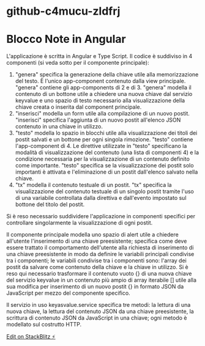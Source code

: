 # github-c4mucu-zldfrj
# Blocco Note in Angular
L'applicazione è scritta in Angular e Type Script.
Il codice è suddiviso in 4 componenti (si veda sotto per il componente principale):
1) "genera" specifica la generazione della chiave utile alla memorizzazione del testo. È l'unico app-component contenuto dalla view principale. "genera" contiene gli app-components di 2 e di 3. "genera" modella il contenuto di un bottone utile a chiedere una nuova chiave dal servizio keyvalue e uno spazio di testo necessario alla visualizzazione della chiave creata o inserita dal component principale.
2) "inserisci" modella un form utile alla compilazione di un nuovo postit. "inserisci" specifica l'aggiunta di un nuovo postit all'elenco JSON contenuto in una chiave in utilizzo.
3) "testo" modella lo spazio in blocchi utile alla visualizzazione dei titoli dei postit salvati e un bottone per ogni singola rimozione. "testo" contiene l'app-component di 4. Le direttive utilizzate in "testo" specificano la modalità di visualizzazione del contenuto (una lista di componenti 4) e la condizione necessaria per la visualizzazione di un contenuto definito come importante. "testo" specifica se la visualizzazione dei postit solo importanti è attivata e l'eliminazione di un postit dall'elenco salvato nella chiave.
4) "tx" modella il contenuto testuale di un postit. "tx" specifica la visualizzazione del contenuto testuale di un singolo postit tramite l'uso di una variabile controllata dalla direttiva e dall'evento impostato sul bottone del titolo del postit.

Si è reso necessario suddividere l'applicazione in componenti specifici per controllare singolarmente la visualizzazione di ogni postit.

Il componente principale modella uno spazio di alert utile a chiedere all'utente l'inserimento di una chiave preesistente; specifica come deve essere trattato il comportamento dell'utente alla richiesta di inserimento di una chiave preesistente in modo da definire le variabili principali condivise tra i componenti; le variabili condivise tra i componenti sono: l'array dei postit da salvare come contenuto della chiave e la chiave in utilizzo.
Si è reso qui necessario trasformare il contenuto vuoto {} di una nuova chiave del servizio keyvalue in un contenuto più ampio di array iterabile [] utile alla sua modifica per inserimento di un nuovo postit {} in formato JSON da JavaScript per mezzo del componente specifico.

Il servizio in uso keyasvalue.service specifica tre metodi: la lettura di una nuova chiave, la lettura del contenuto JSON da una chiave preesistente, la scrittura di contenuto JSON da JavaScript in una chiave; ogni metodo è modellato sul costrutto HTTP.

[Edit on StackBlitz ⚡️](https://stackblitz.com/edit/github-c4mucu-zldfrj)
